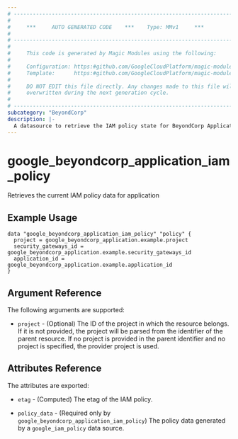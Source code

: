 ```yaml
---
# ----------------------------------------------------------------------------
#
#     ***     AUTO GENERATED CODE    ***    Type: MMv1     ***
#
# ----------------------------------------------------------------------------
#
#     This code is generated by Magic Modules using the following:
#
#     Configuration: https:#github.com/GoogleCloudPlatform/magic-modules/tree/main/mmv1/products/beyondcorp/Application.yaml
#     Template:      https:#github.com/GoogleCloudPlatform/magic-modules/tree/main/mmv1/templates/terraform/datasource_iam.html.markdown.tmpl
#
#     DO NOT EDIT this file directly. Any changes made to this file will be
#     overwritten during the next generation cycle.
#
# ----------------------------------------------------------------------------
subcategory: "BeyondCorp"
description: |-
  A datasource to retrieve the IAM policy state for BeyondCorp Application
---
```



# google_beyondcorp_application_iam_policy

Retrieves the current IAM policy data for application


## Example Usage


```hcl
data "google_beyondcorp_application_iam_policy" "policy" {
  project = google_beyondcorp_application.example.project
  security_gateways_id = google_beyondcorp_application.example.security_gateways_id
  application_id = google_beyondcorp_application.example.application_id
}
```

## Argument Reference

The following arguments are supported:


* `project` - (Optional) The ID of the project in which the resource belongs.
    If it is not provided, the project will be parsed from the identifier of the parent resource. If no project is provided in the parent identifier and no project is specified, the provider project is used.

## Attributes Reference

The attributes are exported:

* `etag` - (Computed) The etag of the IAM policy.

* `policy_data` - (Required only by `google_beyondcorp_application_iam_policy`) The policy data generated by
  a `google_iam_policy` data source.
